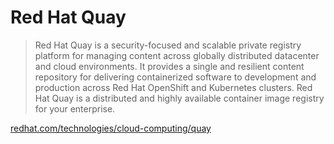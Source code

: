 # Red Hat Quay

> Red Hat Quay is a security-focused and scalable private registry platform for managing content across globally distributed datacenter and cloud environments. It provides a single and resilient content repository for delivering containerized software to development and production across Red Hat OpenShift and Kubernetes clusters. Red Hat Quay is a distributed and highly available container image registry for your enterprise.

[redhat.com/technologies/cloud-computing/quay](https://www.redhat.com/en/technologies/cloud-computing/quay)
